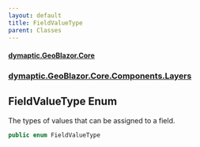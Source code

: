 ```yaml
---
layout: default
title: FieldValueType
parent: Classes
---
```

#### [dymaptic.GeoBlazor.Core](index.html 'index')
### [dymaptic.GeoBlazor.Core.Components.Layers](index.html#dymaptic.GeoBlazor.Core.Components.Layers 'dymaptic.GeoBlazor.Core.Components.Layers')

## FieldValueType Enum

The types of values that can be assigned to a field.

```csharp
public enum FieldValueType
```
